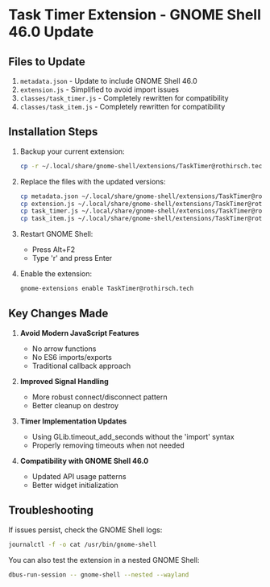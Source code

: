 # Task Timer Extension - GNOME Shell 46.0 Update

## Files to Update

1. `metadata.json` - Update to include GNOME Shell 46.0
2. `extension.js` - Simplified to avoid import issues
3. `classes/task_timer.js` - Completely rewritten for compatibility
4. `classes/task_item.js` - Completely rewritten for compatibility

## Installation Steps

1. Backup your current extension:
   ```bash
   cp -r ~/.local/share/gnome-shell/extensions/TaskTimer@rothirsch.tech ~/TaskTimer-backup
   ```

2. Replace the files with the updated versions:
   ```bash
   cp metadata.json ~/.local/share/gnome-shell/extensions/TaskTimer@rothirsch.tech/
   cp extension.js ~/.local/share/gnome-shell/extensions/TaskTimer@rothirsch.tech/
   cp task_timer.js ~/.local/share/gnome-shell/extensions/TaskTimer@rothirsch.tech/classes/
   cp task_item.js ~/.local/share/gnome-shell/extensions/TaskTimer@rothirsch.tech/classes/
   ```

3. Restart GNOME Shell:
   - Press Alt+F2
   - Type 'r' and press Enter

4. Enable the extension:
   ```bash
   gnome-extensions enable TaskTimer@rothirsch.tech
   ```

## Key Changes Made

1. **Avoid Modern JavaScript Features**
   - No arrow functions
   - No ES6 imports/exports
   - Traditional callback approach

2. **Improved Signal Handling**
   - More robust connect/disconnect pattern
   - Better cleanup on destroy

3. **Timer Implementation Updates**
   - Using GLib.timeout_add_seconds without the 'import' syntax
   - Properly removing timeouts when not needed

4. **Compatibility with GNOME Shell 46.0**
   - Updated API usage patterns
   - Better widget initialization

## Troubleshooting

If issues persist, check the GNOME Shell logs:

```bash
journalctl -f -o cat /usr/bin/gnome-shell
```

You can also test the extension in a nested GNOME Shell:

```bash
dbus-run-session -- gnome-shell --nested --wayland
```
